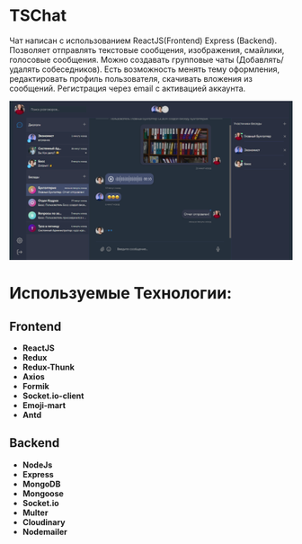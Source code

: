 # TSChat

<p>Чат написан с использованием ReactJS(Frontend) Express (Backend). Позволяет отправлять текстовые сообщения, изображения, смайлики, голосовые сообщения. 
  Можно создавать групповые чаты (Добавлять/удалять собеседников). Есть возможность менять тему оформления, редактировать профиль пользователя, скачивать вложения из сообщений.
  Регистрация через email с активацией аккаунта.</p>

<img src="https://github.com/d9m0n4/TSChat/blob/8d435eeb73488ded3542daa3396725f7b1468238/readme/2022-05-16_15-15-40.png" />

# Используемые Технологии:

## Frontend ##
- **ReactJS**
- **Redux**
- **Redux-Thunk**
- **Axios**
- **Formik**
- **Socket.io-client**
- **Emoji-mart**
- **Antd**

## Backend ##
- **NodeJs**
- **Express**
- **MongoDB**
- **Mongoose**
- **Socket.io**
- **Multer**
- **Cloudinary**
- **Nodemailer**

